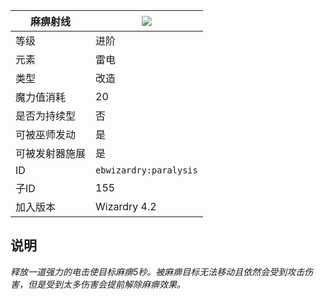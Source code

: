 | 麻痹射线 |![](https://github.com/Electroblob77/Wizardry/blob/1.12.2/src/main/resources/assets/ebwizardry/textures/spells/paralysis.png)|
|---|---|
| 等级 | 进阶 |
| 元素 | 雷电 |
| 类型 | 改造 |
| 魔力值消耗 | 20 |
| 是否为持续型 | 否 |
| 可被巫师发动 | 是 |
| 可被发射器施展 |是 |
| ID | `ebwizardry:paralysis` |
| 子ID | 155 |
| 加入版本 | Wizardry 4.2 |
## 说明
_释放一道强力的电击使目标麻痹5秒。被麻痹目标无法移动且依然会受到攻击伤害，但是受到太多伤害会提前解除麻痹效果。_
